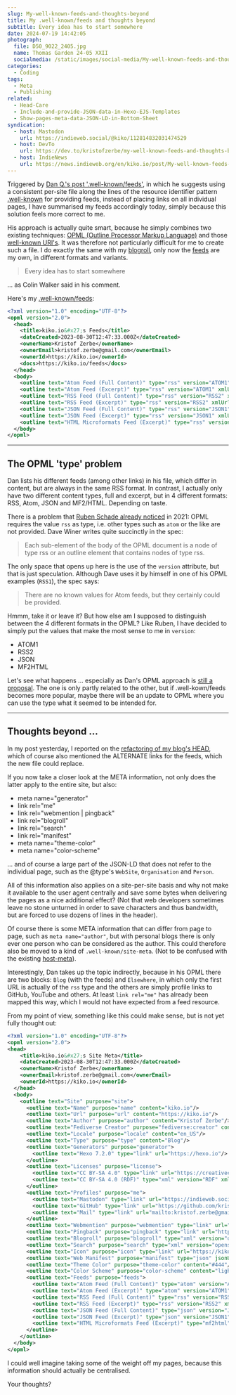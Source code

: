 ```yaml
---
slug: My-well-known-feeds-and-thoughts-beyond
title: My .well-known/feeds and thoughts beyond
subtitle: Every idea has to start somewhere
date: 2024-07-19 14:42:05
photograph:
  file: D50_9022_2405.jpg
  name: Thomas Garden 24-05 XXII
  socialmedia: /static/images/social-media/My-well-known-feeds-and-thoughts-beyond.jpg
categories:
  - Coding
tags:
  - Meta
  - Publishing
related:
  - Head-Care
  - Include-and-provide-JSON-data-in-Hexo-EJS-Templates
  - Show-pages-meta-data-JSON-LD-in-Bottom-Sheet
syndication:
  - host: Mastodon
    url: https://indieweb.social/@kiko/112814832031474529
  - host: DevTo
    url: https://dev.to/kristofzerbe/my-well-known-feeds-and-thoughts-beyond-22kp
  - host: IndieNews
    url: https://news.indieweb.org/en/kiko.io/post/My-well-known-feeds-and-thoughts-beyond/
---
```


Triggered by [Dan Q.'s post '.well-known/feeds'](https://danq.me/2023/08/23/well-known-feeds/), in which he suggests using a consistent per-site file along the lines of the resource identifier pattern [.well-known](https://en.wikipedia.org/wiki/Well-known_URI) for providing feeds, instead of placing links on all individual pages, I have summarised my feeds accordingly today, simply because this solution feels more correct to me.

His approach is actually quite smart, because he simply combines two existing techniques: [OPML (Outline Processor Markup Language)](https://en.wikipedia.org/wiki/OPML) and those [well-known URI's](https://www.iana.org/assignments/well-known-uris/well-known-uris.xhtml). It was therefore not particularly difficult for me to create such a file. I do exactly the same with my [blogroll](/blogroll), only now the [feeds](/feeds) are my own, in different formats and variants.

> Every idea has to start somewhere

... as Colin Walker said in his comment.

<!-- more -->

Here's my [.well-known/feeds](/.well-known/feeds):

``` xml
<?xml version="1.0" encoding="UTF-8"?>
<opml version="2.0">
  <head>
    <title>kiko.io&#x27;s Feeds</title>
    <dateCreated>2023-08-30T12:47:33.000Z</dateCreated>
    <ownerName>Kristof Zerbe</ownerName>
    <ownerEmail>kristof.zerbe@gmail.com</ownerEmail>
    <ownerId>https://kiko.io</ownerId>
    <docs>https://kiko.io/feeds</docs>
  </head>
  <body>
    <outline text="Atom Feed (Full Content)" type="rss" version="ATOM1" xmlUrl="https://kiko.io/atom.xml" htmlUrl="https://kiko.io" description="Last 20 posts as Atom feed"/>
    <outline text="Atom Feed (Excerpt)" type="rss" version="ATOM1" xmlUrl="https://kiko.io/atom-excerpt.xml" htmlUrl="https://kiko.io" description="Last 20 posts with excerpt only as Atom feed"/>
    <outline text="RSS Feed (Full Content)" type="rss" version="RSS2" xmlUrl="https://kiko.io/rss.xml" htmlUrl="https://kiko.io" description="Last 20 posts as RSS feed"/>
    <outline text="RSS Feed (Excerpt)" type="rss" version="RSS2" xmlUrl="https://kiko.io/rss-excerpt.xml" htmlUrl="https://kiko.io" description="Last 20 posts with excerpt only as RSS feed"/>
    <outline text="JSON Feed (Full Content)" type="rss" version="JSON1" xmlUrl="https://kiko.io/feed.json" htmlUrl="https://kiko.io" description="Last 20 posts as JSON feed"/>
    <outline text="JSON Feed (Excerpt)" type="rss" version="JSON1" xmlUrl="https://kiko.io/feed-excerpt.json" htmlUrl="https://kiko.io" description="Last 20 posts with excerpt only as JSON feed"/>
    <outline text="HTML Microformats Feed (Excerpt)" type="rss" version="MF2HTML" xmlUrl="https://kiko.io/feeds/index.html" htmlUrl="https://kiko.io" description="Last 20 arcticles with excerpt only as HTML Microformats feed"/>
  </body>
</opml>
```

---

## The OPML 'type' problem

Dan lists his different feeds (among other links) in his file, which differ in content, but are always in the same RSS format. In contrast, I actually only have two different content types, full and excerpt, but in 4 different formats: RSS, Atom, JSON and MF2/HTML. Depending on taste.

There is a problem that [Ruben Schade already noticed](https://rubenerd.com/interpreting-the-opml-type-attribute/) in 2021: OPML requires the value ``rss`` as type, i.e. other types such as ``atom`` or the like are not provided. Dave Winer writes quite succinctly in the spec:

> Each sub-element of the body of the OPML document is a node of type rss or an outline element that contains nodes of type rss.

The only space that opens up here is the use of the ``version`` attribute, but that is just speculation. Although Dave uses it by himself in one of his OPML examples (``RSS1``), the spec says:

> There are no known values for Atom feeds, but they certainly could be provided.

Hmmm, take it or leave it? But how else am I supposed to distinguish between the 4 different formats in the OPML? Like Ruben, I have decided to simply put the values that make the most sense to me in ``version``:

- ATOM1
- RSS2
- JSON
- MF2HTML

Let's see what happens ... especially as Dan's OPML approach is [still a proposal](https://github.com/Dan-Q/well-known-feeds). The one is only partly related to the other, but if .well-kown/feeds becomes more popular, maybe there will be an update to OPML where you can use the type what it seemed to be intended for.

---

## Thoughts beyond ...

In my post yesterday, I reported on the [refactoring of my blog's HEAD](/post/Head-Care/), which of course also mentioned the ALTERNATE links for the feeds, which the new file could replace.

If you now take a closer look at the META information, not only does the latter apply to the entire site, but also:

- meta name="generator"
- link rel="me"
- link rel="webmention | pingback"
- link rel="blogroll"
- link rel="search"
- link rel="manifest"
- meta name="theme-color"
- meta name="color-scheme"

... and of course a large part of the JSON-LD that does not refer to the individual page, such as the @type's ``WebSite``, ``Organisation`` and ``Person``.

All of this information also applies on a site-per-site basis and why not make it available to the user agent centrally and save some bytes when delivering the pages as a nice additional effect? (Not that web developers sometimes leave no stone unturned in order to save characters and thus bandwidth, but are forced to use dozens of lines in the header).

Of course there is some META information that can differ from page to page, such as ``meta name="author"``, but with personal blogs there is only ever one person who can be considered as the author. This could therefore also be moved to a kind of ``.well-known/site-meta``. (Not to be confused with the existing [host-meta](https://datatracker.ietf.org/doc/html/rfc6415)).

Interestingly, Dan takes up the topic indirectly, because in his OPML there are two blocks: ``Blog`` (with the feeds) and ``Elsewhere``, in which only the first URL is actually of the ``rss`` type and the others are simply profile links to GitHub, YouTube and others. At least ``link rel="me"`` has already been mapped this way, which I would not have expected from a feed resource.

From my point of view, something like this could make sense, but is not yet fully thought out:

``` xml .wellknown/site-meta
<?xml version="1.0" encoding="UTF-8"?>
<opml version="2.0">
<head>
    <title>kiko.io&#x27;s Site Meta</title>
    <dateCreated>2023-08-30T12:47:33.000Z</dateCreated>
    <ownerName>Kristof Zerbe</ownerName>
    <ownerEmail>kristof.zerbe@gmail.com</ownerEmail>
    <ownerId>https://kiko.io</ownerId>
  </head>
  <body>
    <outline text="Site" purpose="site">
      <outline text="Name" purpose="name" content="kiko.io"/>
      <outline text="Url" purpose="url" content="https://kiko.io"/>
      <outline text="Author" purpose="author" content="Kristof Zerbe"/>
      <outline text="Fediverse Creator" purpose="fediverse:creator" content="@kiko@indieweb.social"/>
      <outline text="Locale" purpose="locale" content="en_US"/>
      <outline text="Type" purpose="type" content="Blog"/>
      <outline text="Generators" purpose="generator">
        <outline text="Hexo 7.2.0" type="link" url="https://hexo.io"/>
      </outline>
      <outline text="Licenses" purpose="license">
        <outline text="CC BY-SA 4.0" type="link" url="https://creativecommons.org/licenses/by-sa/4.0/"/>
        <outline text="CC BY-SA 4.0 (RDF)" type="xml" version="RDF" xmlUrl="https://creativecommons.org/licenses/by-sa/4.0/rdf"/>
      </outline>
      <outline text="Profiles" purpose="me">
        <outline text="Mastodon" type="link" url="https://indieweb.social/@kiko"/>
        <outline text="GitHub" type="link" url="https://github.com/kristofzerbe" auth="true"/>
        <outline text="Mail" type="link" url="mailto:kristof.zerbe@gmail.com" auth="true"/>
      </outline>
      <outline text="Webmention" purpose="webmention" type="link" url="https://webmention.io/kiko.io/webmention"/>
      <outline text="Pingback" purpose="pingback" type="link" url="https://webmention.io/kiko.io/xmlrpc"/>
      <outline text="Blogroll" purpose="blogroll" type="xml" version="opml" xmlUrl="https://kiko.io/blogroll.xml"/>
      <outline text="Search" purpose="search" type="xml" version="opensearchdescription" xmlUrl="https://kiko.io/opensearch.xml"/>
      <outline text="Icon" purpose="icon" type="link" url="https://kiko.io/favicon.ico">
      <outline text="Web Manifest" purpose="manifest" type="json" jsonUrl="https://kiko.io/manifest.json"/>
      <outline text="Theme Color" purpose="theme-color" content="#444"/>
      <outline text="Color Scheme" purpose="color-scheme" content="light dark"/>
      <outline text="Feeds" purpose="feeds">
        <outline text="Atom Feed (Full Content)" type="atom" version="ATOM1" xmlUrl="https://kiko.io/atom.xml" htmlUrl="https://kiko.io" description="Last 20 posts as Atom feed"/>
        <outline text="Atom Feed (Excerpt)" type="atom" version="ATOM1" xmlUrl="https://kiko.io/atom-excerpt.xml" htmlUrl="https://kiko.io" description="Last 20 posts with excerpt only as Atom feed"/>
        <outline text="RSS Feed (Full Content)" type="rss" version="RSS2" xmlUrl="https://kiko.io/rss.xml" htmlUrl="https://kiko.io" description="Last 20 posts as RSS feed"/>
        <outline text="RSS Feed (Excerpt)" type="rss" version="RSS2" xmlUrl="https://kiko.io/rss-excerpt.xml" htmlUrl="https://kiko.io" description="Last 20 posts with excerpt only as RSS feed"/>
        <outline text="JSON Feed (Full Content)" type="json" version="JSON1" xmlUrl="https://kiko.io/feed.json" htmlUrl="https://kiko.io" description="Last 20 posts as JSON feed"/>
        <outline text="JSON Feed (Excerpt)" type="json" version="JSON1" xmlUrl="https://kiko.io/feed-excerpt.json" htmlUrl="https://kiko.io" description="Last 20 posts with excerpt only as JSON feed"/>
        <outline text="HTML Microformats Feed (Excerpt)" type="mf2html" version="MF2HTML" xmlUrl="https://kiko.io/feeds/index.html" htmlUrl="https://kiko.io" description="Last 20 arcticles with excerpt only as HTML Microformats feed"/>
      </outline>
    </outline>
  </body>
</opml>
```

I could well imagine taking some of the weight off my pages, because this information should actually be centralised.

Your thoughts?
